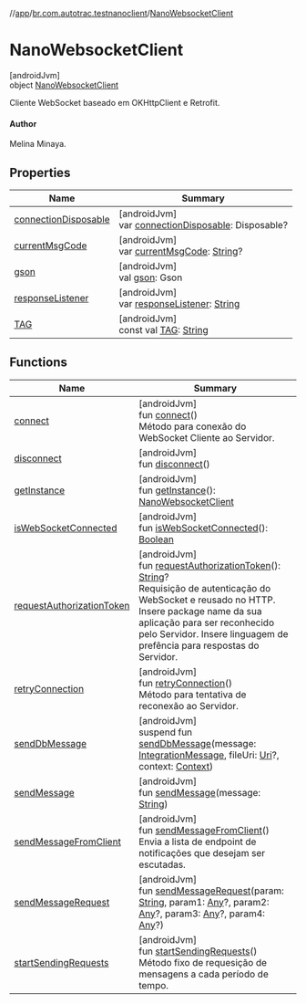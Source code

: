 //[app](../../../index.md)/[br.com.autotrac.testnanoclient](../index.md)/[NanoWebsocketClient](index.md)

# NanoWebsocketClient

[androidJvm]\
object [NanoWebsocketClient](index.md)

Cliente WebSocket baseado em OKHttpClient e Retrofit.

#### Author

Melina Minaya.

## Properties

| Name | Summary |
|---|---|
| [connectionDisposable](connection-disposable.md) | [androidJvm]<br>var [connectionDisposable](connection-disposable.md): Disposable? |
| [currentMsgCode](current-msg-code.md) | [androidJvm]<br>var [currentMsgCode](current-msg-code.md): [String](https://kotlinlang.org/api/latest/jvm/stdlib/kotlin/-string/index.html)? |
| [gson](gson.md) | [androidJvm]<br>val [gson](gson.md): Gson |
| [responseListener](response-listener.md) | [androidJvm]<br>var [responseListener](response-listener.md): [String](https://kotlinlang.org/api/latest/jvm/stdlib/kotlin/-string/index.html) |
| [TAG](-t-a-g.md) | [androidJvm]<br>const val [TAG](-t-a-g.md): [String](https://kotlinlang.org/api/latest/jvm/stdlib/kotlin/-string/index.html) |

## Functions

| Name | Summary |
|---|---|
| [connect](connect.md) | [androidJvm]<br>fun [connect](connect.md)()<br>Método para conexão do WebSocket Cliente ao Servidor. |
| [disconnect](disconnect.md) | [androidJvm]<br>fun [disconnect](disconnect.md)() |
| [getInstance](get-instance.md) | [androidJvm]<br>fun [getInstance](get-instance.md)(): [NanoWebsocketClient](index.md) |
| [isWebSocketConnected](is-web-socket-connected.md) | [androidJvm]<br>fun [isWebSocketConnected](is-web-socket-connected.md)(): [Boolean](https://kotlinlang.org/api/latest/jvm/stdlib/kotlin/-boolean/index.html) |
| [requestAuthorizationToken](request-authorization-token.md) | [androidJvm]<br>fun [requestAuthorizationToken](request-authorization-token.md)(): [String](https://kotlinlang.org/api/latest/jvm/stdlib/kotlin/-string/index.html)?<br>Requisição de autenticação do WebSocket e reusado no HTTP. Insere package name da sua aplicação para ser reconhecido pelo Servidor. Insere linguagem de prefência para respostas do Servidor. |
| [retryConnection](retry-connection.md) | [androidJvm]<br>fun [retryConnection](retry-connection.md)()<br>Método para tentativa de reconexão ao Servidor. |
| [sendDbMessage](send-db-message.md) | [androidJvm]<br>suspend fun [sendDbMessage](send-db-message.md)(message: [IntegrationMessage](../../br.com.autotrac.testnanoclient.dataRemote/-integration-message/index.md), fileUri: [Uri](https://developer.android.com/reference/kotlin/android/net/Uri.html)?, context: [Context](https://developer.android.com/reference/kotlin/android/content/Context.html)) |
| [sendMessage](send-message.md) | [androidJvm]<br>fun [sendMessage](send-message.md)(message: [String](https://kotlinlang.org/api/latest/jvm/stdlib/kotlin/-string/index.html)) |
| [sendMessageFromClient](send-message-from-client.md) | [androidJvm]<br>fun [sendMessageFromClient](send-message-from-client.md)()<br>Envia a lista de endpoint de notificações que desejam ser escutadas. |
| [sendMessageRequest](send-message-request.md) | [androidJvm]<br>fun [sendMessageRequest](send-message-request.md)(param: [String](https://kotlinlang.org/api/latest/jvm/stdlib/kotlin/-string/index.html), param1: [Any](https://kotlinlang.org/api/latest/jvm/stdlib/kotlin/-any/index.html)?, param2: [Any](https://kotlinlang.org/api/latest/jvm/stdlib/kotlin/-any/index.html)?, param3: [Any](https://kotlinlang.org/api/latest/jvm/stdlib/kotlin/-any/index.html)?, param4: [Any](https://kotlinlang.org/api/latest/jvm/stdlib/kotlin/-any/index.html)?) |
| [startSendingRequests](start-sending-requests.md) | [androidJvm]<br>fun [startSendingRequests](start-sending-requests.md)()<br>Método fixo de requesição de mensagens a cada período de tempo. |

